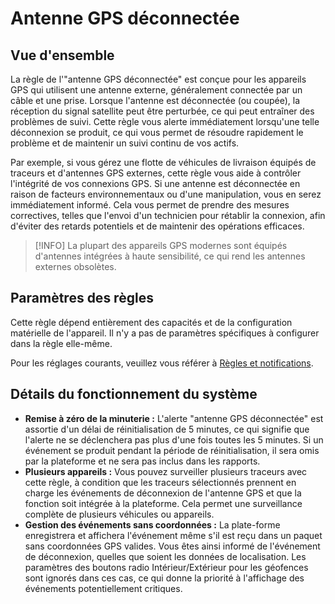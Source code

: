 # Antenne GPS déconnectée

## Vue d'ensemble

La règle de l'"antenne GPS déconnectée" est conçue pour les appareils GPS qui utilisent une antenne externe, généralement connectée par un câble et une prise. Lorsque l'antenne est déconnectée (ou coupée), la réception du signal satellite peut être perturbée, ce qui peut entraîner des problèmes de suivi. Cette règle vous alerte immédiatement lorsqu'une telle déconnexion se produit, ce qui vous permet de résoudre rapidement le problème et de maintenir un suivi continu de vos actifs.

Par exemple, si vous gérez une flotte de véhicules de livraison équipés de traceurs et d'antennes GPS externes, cette règle vous aide à contrôler l'intégrité de vos connexions GPS. Si une antenne est déconnectée en raison de facteurs environnementaux ou d'une manipulation, vous en serez immédiatement informé. Cela vous permet de prendre des mesures correctives, telles que l'envoi d'un technicien pour rétablir la connexion, afin d'éviter des retards potentiels et de maintenir des opérations efficaces.

> \[!INFO] La plupart des appareils GPS modernes sont équipés d'antennes intégrées à haute sensibilité, ce qui rend les antennes externes obsolètes.

## Paramètres des règles

Cette règle dépend entièrement des capacités et de la configuration matérielle de l'appareil. Il n'y a pas de paramètres spécifiques à configurer dans la règle elle-même.

Pour les réglages courants, veuillez vous référer à [Règles et notifications](../../../guide-de-litilizateur/regles-et-notifications.md).

## Détails du fonctionnement du système

* **Remise à zéro de la minuterie :** L'alerte "antenne GPS déconnectée" est assortie d'un délai de réinitialisation de 5 minutes, ce qui signifie que l'alerte ne se déclenchera pas plus d'une fois toutes les 5 minutes. Si un événement se produit pendant la période de réinitialisation, il sera omis par la plateforme et ne sera pas inclus dans les rapports.
* **Plusieurs appareils :** Vous pouvez surveiller plusieurs traceurs avec cette règle, à condition que les traceurs sélectionnés prennent en charge les événements de déconnexion de l'antenne GPS et que la fonction soit intégrée à la plateforme. Cela permet une surveillance complète de plusieurs véhicules ou appareils.
* **Gestion des événements sans coordonnées :** La plate-forme enregistrera et affichera l'événement même s'il est reçu dans un paquet sans coordonnées GPS valides. Vous êtes ainsi informé de l'événement de déconnexion, quelles que soient les données de localisation. Les paramètres des boutons radio Intérieur/Extérieur pour les géofences sont ignorés dans ces cas, ce qui donne la priorité à l'affichage des événements potentiellement critiques.
